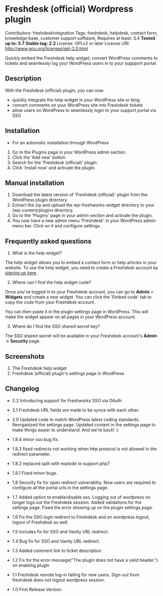 
# Freshdesk (official) Wordpress plugin

Contributors: freshdeskintegration
Tags: freshdesk, helpdesk, contact form, knowledge base, customer support software, 
Requires at least: 3.4
**Tested up to: 5.7**
**Stable tag: 2.2**
License: GPLv2 or later
License URI: http://www.gnu.org/licenses/gpl-2.0.html

Quickly embed the Freshdesk help widget, convert WordPress comments to tickets and seamlessly log your WordPress users in to your suppport portal.

## Description

With the Freshdesk (official) plugin, you can now:

* quickly integrate the help widget in your WordPress site or blog
* convert comments on your WordPress site into Freshdesk tickets
* allow users on WordPress to seamlessly login to your support portal via SSO


## Installation 

* For an automatic installation through WordPress

1. Go to the Plugins page in your WordPress admin section.
2. Click the 'Add new' button.
3. Search for the 'Freshdesk (official)' plugin.
4. Click 'Install now' and activate the plugin.


##  Manual installation

1. Download the latest version of 'Freshdesk (official)'  plugin from the WordPress plugin directory.
2. Extract the zip and upload the wp-freshworks-widget directory to your /wp-content/plugins directory.
3. Go to the 'Plugins' page in your admin section and activate the plugin.
4. You now have a new admin menu 'Freshdesk' in your WordPress admin menu bar. Click on it and configure settings.


## Frequently asked questions

1. What is the help widget?

The help widget allows you to embed a contact form or help articles in your website. To use the help widget, you need to create a Freshdesk account by [signing up here](https://freshdesk.com/signup?utm_source=wordpressplugin&utm_medium=pluginreadme). 

2. Where can I find the help widget code? 

Once you've logged in to your Freshdesk account, you can go to **Admin** > **Widgets** and create a new widget. You can click the 'Embed code' tab to copy the code from your Freshdesk account.

You can then paste it in the plugin settings page in WordPress. This will make the widget appear on all pages in your WordPress account.

3. Where do I find the SSO shared secret key?

  The SSO shared secret will be available in your Freshdesk account's **Admin** -> **Security** page.


## Screenshots

1. The Freshdesk help widget
2. Freshdesk (official) plugin's settings page in WordPress


## Changelog
- 2.2
  Introducing support for Freshworks SSO via OAuth
- 2.1
  Freshdesk URL fields are made to be synce with each other.
- 2.0
  Updated code to match WordPress latest coding standards.
  Reorganized the settings page.
  Updated content in the settings page to make things easier to understand.
  And we're back! :)
  
- 1.8.4
minor sso bug fix.

- 1.8.3
fixed redirects not working when http protocol is not allowed in the redirect parameter.

- 1.8.2
replaced split with explode to support php7

- 1.8.1
Fixed minor bugs.

- 1.8
Security fix for open redirect vulnerablity. Now users are required to configure all the portal urls in the settings page.

- 1.7
Added option to enable/disable sso.
Logging out of wordpress no longer logs out the Freshdesk session.
Added validations for the settings page.
Fixed the error showing up on the plugin settings page.

- 1.6
Fix the SSO login redirect to Freshdesk and on wordpress logout, logout of Freshdesk as well.

- 1.5
Includes fix for SSO and Vanity URL redirect.

- 1.4
Bug fix for SSO and Vanity URL redirect.

- 1.3
Added comment link to ticket description

- 1.2
Fix for the error message("The plugin does not have a valid header.") on enabling plugin

- 1.1
Freshdesk remote log-in failing for new users.
Sign-out from freshdesk does not logout wordpress session.

- 1.0
First Release Version.